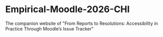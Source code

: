 # Empirical-Moodle-2026-CHI
The companion website of "From Reports to Resolutions: Accessibility in Practice Through Moodle’s Issue
Tracker"
